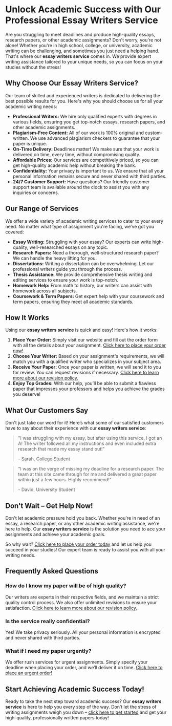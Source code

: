 <h1>Unlock Academic Success with Our Professional Essay Writers Service</h1>

<p>Are you struggling to meet deadlines and produce high-quality essays, research papers, or other academic assignments? Don't worry, you're not alone! Whether you're in high school, college, or university, academic writing can be challenging, and sometimes you just need a helping hand. That's where our <strong>essay writers service</strong> comes in. We provide expert writing assistance tailored to your unique needs, so you can focus on your studies without the stress!</p>

<h2>Why Choose Our Essay Writers Service?</h2>

<p>Our team of skilled and experienced writers is dedicated to delivering the best possible results for you. Here's why you should choose us for all your academic writing needs:</p>

<ul>
    <li><strong>Professional Writers:</strong> We hire only qualified experts with degrees in various fields, ensuring you get top-notch essays, research papers, and other academic assignments.</li>
    <li><strong>Plagiarism-Free Content:</strong> All of our work is 100% original and custom-written. We use advanced plagiarism checkers to guarantee that your paper is unique.</li>
    <li><strong>On-Time Delivery:</strong> Deadlines matter! We make sure that your work is delivered on time, every time, without compromising quality.</li>
    <li><strong>Affordable Prices:</strong> Our services are competitively priced, so you can get high-quality academic help without breaking the bank.</li>
    <li><strong>Confidentiality:</strong> Your privacy is important to us. We ensure that all your personal information remains secure and never shared with third parties.</li>
    <li><strong>24/7 Customer Support:</strong> Have questions? Our friendly customer support team is available around the clock to assist you with any inquiries or concerns.</li>
</ul>

<h2>Our Range of Services</h2>

<p>We offer a wide variety of academic writing services to cater to your every need. No matter what type of assignment you're facing, we’ve got you covered:</p>

<ul>
    <li><strong>Essay Writing:</strong> Struggling with your essay? Our experts can write high-quality, well-researched essays on any topic.</li>
    <li><strong>Research Papers:</strong> Need a thorough, well-structured research paper? We can handle the heavy lifting for you.</li>
    <li><strong>Dissertations:</strong> Writing a dissertation can be overwhelming. Let our professional writers guide you through the process.</li>
    <li><strong>Thesis Assistance:</strong> We provide comprehensive thesis writing and editing services to ensure your work is top-notch.</li>
    <li><strong>Homework Help:</strong> From math to history, our writers can assist with homework across all subjects.</li>
    <li><strong>Coursework & Term Papers:</strong> Get expert help with your coursework and term papers, ensuring they meet all academic standards.</li>
</ul>

<h2>How It Works</h2>

<p>Using our <strong>essay writers service</strong> is quick and easy! Here's how it works:</p>

<ol>
    <li><strong>Place Your Order:</strong> Simply visit our website and fill out the order form with all the details about your assignment. <a href="https://tinyurl.com/topessay?keyword=essay+writers+service">Click here to place your order now!</a></li>
    <li><strong>Choose Your Writer:</strong> Based on your assignment's requirements, we will match you with a qualified writer who specializes in your subject area.</li>
    <li><strong>Receive Your Paper:</strong> Once your paper is written, we will send it to you for review. You can request revisions if necessary. <a href="https://tinyurl.com/topessay?keyword=essay+writers+service">Click here to learn more about our revision policy.</a></li>
    <li><strong>Enjoy Top Grades:</strong> With our help, you’ll be able to submit a flawless paper that impresses your professors and helps you achieve the grades you deserve!</li>
</ol>

<h2>What Our Customers Say</h2>

<p>Don't just take our word for it! Here’s what some of our satisfied customers have to say about their experience with our <strong>essay writers service</strong>:</p>

<blockquote>
    <p>"I was struggling with my essay, but after using this service, I got an A! The writer followed all my instructions and even included extra research that made my essay stand out!"</p>
    <footer>- Sarah, College Student</footer>
</blockquote>

<blockquote>
    <p>"I was on the verge of missing my deadline for a research paper. The team at this site came through for me and delivered a great paper within just a few hours. Highly recommend!"</p>
    <footer>- David, University Student</footer>
</blockquote>

<h2>Don't Wait – Get Help Now!</h2>

<p>Don't let academic pressure hold you back. Whether you're in need of an essay, a research paper, or any other academic writing assistance, we're here to help. Our <strong>essay writers service</strong> is the solution you need to ace your assignments and achieve your academic goals.</p>

<p>So why wait? <a href="https://tinyurl.com/topessay?keyword=essay+writers+service">Click here to place your order today</a> and let us help you succeed in your studies! Our expert team is ready to assist you with all your writing needs.</p>

<h2>Frequently Asked Questions</h2>

<h3>How do I know my paper will be of high quality?</h3>
<p>Our writers are experts in their respective fields, and we maintain a strict quality control process. We also offer unlimited revisions to ensure your satisfaction. <a href="https://tinyurl.com/topessay?keyword=essay+writers+service">Click here to learn more about our revision policy.</a></p>

<h3>Is the service really confidential?</h3>
<p>Yes! We take privacy seriously. All your personal information is encrypted and never shared with third parties.</p>

<h3>What if I need my paper urgently?</h3>
<p>We offer rush services for urgent assignments. Simply specify your deadline when placing your order, and we’ll deliver it on time. <a href="https://tinyurl.com/topessay?keyword=essay+writers+service">Click here to place an urgent order!</a></p>

<h2>Start Achieving Academic Success Today!</h2>

<p>Ready to take the next step toward academic success? Our <strong>essay writers service</strong> is here to help you every step of the way. Don’t let the stress of writing assignments weigh you down – <a href="https://tinyurl.com/topessay?keyword=essay+writers+service">click here to get started</a> and get your high-quality, professionally written papers today!</p>
